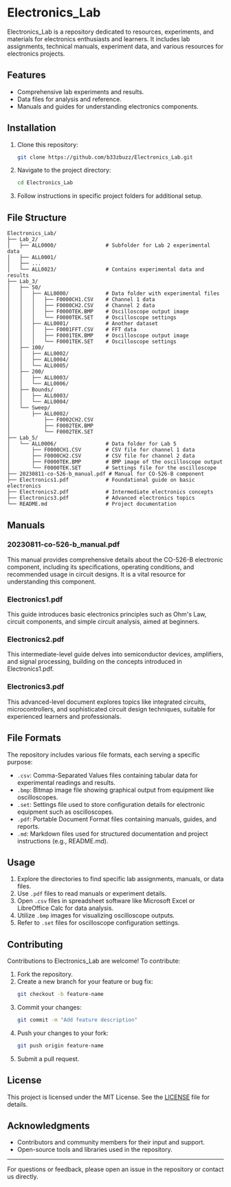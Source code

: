 # Electronics_Lab

Electronics_Lab is a repository dedicated to resources, experiments, and materials for electronics enthusiasts and learners. It includes lab assignments, technical manuals, experiment data, and various resources for electronics projects.

## Features
- Comprehensive lab experiments and results.
- Data files for analysis and reference.
- Manuals and guides for understanding electronics components.

## Installation
1. Clone this repository:
   ```bash
   git clone https://github.com/b33zbuzz/Electronics_Lab.git
   ```
2. Navigate to the project directory:
   ```bash
   cd Electronics_Lab
   ```
3. Follow instructions in specific project folders for additional setup.

## File Structure
```
Electronics_Lab/
├── Lab_2/
│   ├── ALL0000/                # Subfolder for Lab 2 experimental data
│   ├── ALL0001/
│   ├── ...
│   └── ALL0023/                # Contains experimental data and results
├── Lab_3/
│   ├── 50/
│   │   ├── ALL0000/            # Data folder with experimental files
│   │   │   ├── F0000CH1.CSV    # Channel 1 data
│   │   │   ├── F0000CH2.CSV    # Channel 2 data
│   │   │   ├── F0000TEK.BMP    # Oscilloscope output image
│   │   │   └── F0000TEK.SET    # Oscilloscope settings
│   │   ├── ALL0001/            # Another dataset
│   │   │   ├── F0001FFT.CSV    # FFT data
│   │   │   ├── F0001TEK.BMP    # Oscilloscope output image
│   │   │   └── F0001TEK.SET    # Oscilloscope settings
│   ├── 100/
│   │   ├── ALL0002/
│   │   ├── ALL0004/
│   │   └── ALL0005/
│   ├── 200/
│   │   ├── ALL0003/
│   │   └── ALL0006/
│   ├── Bounds/
│   │   ├── ALL0003/
│   │   └── ALL0004/
│   └── Sweep/
│       ├── ALL0002/
│           ├── F0002CH2.CSV
│           ├── F0002TEK.BMP
│           └── F0002TEK.SET
├── Lab_5/
│   └── ALL0006/                # Data folder for Lab 5
│       ├── F0000CH1.CSV        # CSV file for channel 1 data
│       ├── F0000CH2.CSV        # CSV file for channel 2 data
│       ├── F0000TEK.BMP        # BMP image of the oscilloscope output
│       └── F0000TEK.SET        # Settings file for the oscilloscope
├── 20230811-co-526-b_manual.pdf # Manual for CO-526-B component
├── Electronics1.pdf            # Foundational guide on basic electronics
├── Electronics2.pdf            # Intermediate electronics concepts
├── Electronics3.pdf            # Advanced electronics topics
└── README.md                   # Project documentation
```

## Manuals
### 20230811-co-526-b_manual.pdf
This manual provides comprehensive details about the CO-526-B electronic component, including its specifications, operating conditions, and recommended usage in circuit designs. It is a vital resource for understanding this component.

### Electronics1.pdf
This guide introduces basic electronics principles such as Ohm's Law, circuit components, and simple circuit analysis, aimed at beginners.

### Electronics2.pdf
This intermediate-level guide delves into semiconductor devices, amplifiers, and signal processing, building on the concepts introduced in Electronics1.pdf.

### Electronics3.pdf
This advanced-level document explores topics like integrated circuits, microcontrollers, and sophisticated circuit design techniques, suitable for experienced learners and professionals.

## File Formats
The repository includes various file formats, each serving a specific purpose:

- `.csv`: Comma-Separated Values files containing tabular data for experimental readings and results.
- `.bmp`: Bitmap image file showing graphical output from equipment like oscilloscopes.
- `.set`: Settings file used to store configuration details for electronic equipment such as oscilloscopes.
- `.pdf`: Portable Document Format files containing manuals, guides, and reports.
- `.md`: Markdown files used for structured documentation and project instructions (e.g., README.md).

## Usage
1. Explore the directories to find specific lab assignments, manuals, or data files.
2. Use `.pdf` files to read manuals or experiment details.
3. Open `.csv` files in spreadsheet software like Microsoft Excel or LibreOffice Calc for data analysis.
4. Utilize `.bmp` images for visualizing oscilloscope outputs.
5. Refer to `.set` files for oscilloscope configuration settings.

## Contributing
Contributions to Electronics_Lab are welcome! To contribute:
1. Fork the repository.
2. Create a new branch for your feature or bug fix:
   ```bash
   git checkout -b feature-name
   ```
3. Commit your changes:
   ```bash
   git commit -m "Add feature description"
   ```
4. Push your changes to your fork:
   ```bash
   git push origin feature-name
   ```
5. Submit a pull request.

## License
This project is licensed under the MIT License. See the [LICENSE](LICENSE) file for details.

## Acknowledgments
- Contributors and community members for their input and support.
- Open-source tools and libraries used in the repository.

---

For questions or feedback, please open an issue in the repository or contact us directly.
